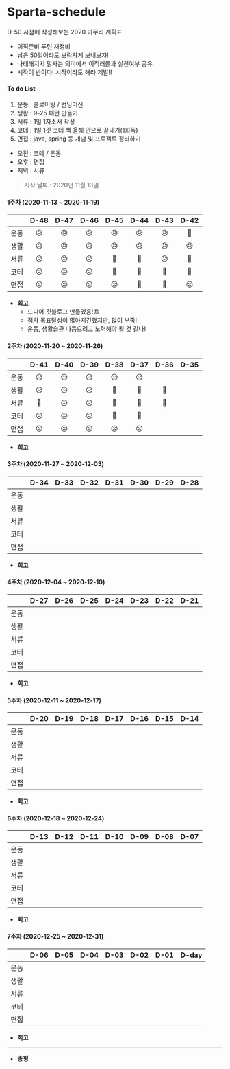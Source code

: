 # Sparta-schedule
D-50 시점에 작성해보는 2020 마무리 계획표
* 이직준비 루틴 재정비
* 남은 50일이라도 보람차게 보내보자!
* 나태해지지 말자는 의미에서 이직러들과 실천여부 공유
* 시작이 반이다! 시작이라도 해라 제발!!

#### To do List

1. 운동 : 클로이팅 / 런닝머신
2. 생활 : 9-25 패턴 만들기
3. 서류 : 1일 1자소서 작성
4. 코테 : 1일 1깃 코테 책 올해 안으로 끝내기(1회독)
5. 면접 : java, spring 등 개념 및 프로젝트 정리하기

* 오전 : 코테 / 운동
* 오후 : 면접
* 저녁 : 서류


> 시작 날짜 : 2020년 11월 13일


#### 1주차 (2020-11-13 ~ 2020-11-19)

||D-48|D-47|D-46|D-45|D-44|D-43|D-42|
|:--------:|:--------:|:--------:|:--------:|:--------:|:--------:|:--------:|:--------:|
|운동|😥|😥|😥|😥|😥|😥|🥰|
|생활|😥|😥|😥|😥|😥|😥|😥|
|서류|😥|😥|😥|🥰|🥰|😥|🥰|
|코테|😥|😥|😥|🥰|🥰|🥰|🥰|
|면접|😥|😥|😥|😥|🥰|🥰|😥|

* <b>회고</b>
  * 드디어 깃블로그 만들었음!😍
  * 점차 목표달성이 많아지긴했지만, 많이 부족!
  * 운동, 생활습관 다듬으려고 노력해야 될 것 같다!

#### 2주차 (2020-11-20 ~ 2020-11-26)

||D-41|D-40|D-39|D-38|D-37|D-36|D-35|
|:--------:|:--------:|:--------:|:--------:|:--------:|:--------:|:--------:|:--------:|
|운동|😥|😥|😥|😥|😥|||
|생활|😥|😥|😥|🥰|🥰|🥰||
|서류|🥰|😥|😥|🥰|🥰|🥰||
|코테|😥|😥|😥|🥰|🥰|||
|면접|😥|😥|😥|😥|😥|||

* <b>회고</b>

#### 3주차 (2020-11-27 ~ 2020-12-03)

||D-34|D-33|D-32|D-31|D-30|D-29|D-28|
|:--------:|:--------:|:--------:|:--------:|:--------:|:--------:|:--------:|:--------:|
|운동||||||||
|생활||||||||
|서류||||||||
|코테||||||||
|면접||||||||

* <b>회고</b>

#### 4주차 (2020-12-04 ~ 2020-12-10)

||D-27|D-26|D-25|D-24|D-23|D-22|D-21|
|:--------:|:--------:|:--------:|:--------:|:--------:|:--------:|:--------:|:--------:|
|운동||||||||
|생활||||||||
|서류||||||||
|코테||||||||
|면접||||||||

* <b>회고</b>

#### 5주차 (2020-12-11 ~ 2020-12-17)

||D-20|D-19|D-18|D-17|D-16|D-15|D-14|
|:--------:|:--------:|:--------:|:--------:|:--------:|:--------:|:--------:|:--------:|
|운동||||||||
|생활||||||||
|서류||||||||
|코테||||||||
|면접||||||||

* <b>회고</b>

#### 6주차 (2020-12-18 ~ 2020-12-24)

||D-13|D-12|D-11|D-10|D-09|D-08|D-07|
|:--------:|:--------:|:--------:|:--------:|:--------:|:--------:|:--------:|:--------:|
|운동||||||||
|생활||||||||
|서류||||||||
|코테||||||||
|면접||||||||

* <b>회고</b>

#### 7주차 (2020-12-25 ~ 2020-12-31)

||D-06|D-05|D-04|D-03|D-02|D-01|D-day|
|:--------:|:--------:|:--------:|:--------:|:--------:|:--------:|:--------:|:--------:|
|운동||||||||
|생활||||||||
|서류||||||||
|코테||||||||
|면접||||||||

* <b>회고</b>

-------------------------------------------

* <b>총평</b>

